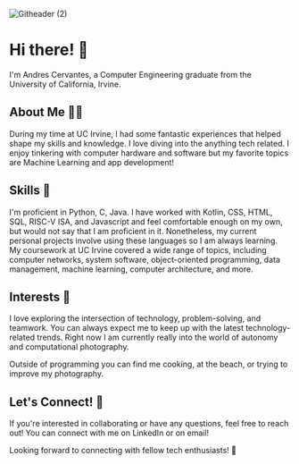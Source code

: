 ![Githeader (2)](https://github.com/cervand/cervand/assets/95746489/6b521001-1b71-44b8-bb7c-99aaedefc252)

# Hi there! 👋
I'm Andres Cervantes, a Computer Engineering graduate from the University of California, Irvine.

## About Me 👨‍💻
During my time at UC Irvine, I had some fantastic experiences that helped shape my skills and knowledge. I love diving into the anything tech related. I enjoy tinkering with computer hardware and software but my favorite topics are Machine Learning and app development! 

## Skills 🔨
I'm proficient in Python, C, Java. I have worked with Kotlin, CSS, HTML, SQL, RISC-V ISA, and Javascript and feel comfortable enough on my own, but would not say that I am proficient in it. Nonetheless, my current personal projects involve using these languages so I am always learning. My coursework at UC Irvine covered a wide range of topics, including computer networks, system software, object-oriented programming, data management, machine learning, computer architecture, and more.

## Interests 🥤
I love exploring the intersection of technology, problem-solving, and teamwork. You can always expect me to keep up with the latest technology-related trends. Right now I am currently really into the world of autonomy and computational photography. 

Outside of programming you can find me cooking, at the beach, or trying to improve my photography. 

## Let's Connect! 🤝
If you're interested in collaborating or have any questions, feel free to reach out! You can connect with me on LinkedIn or on email!

Looking forward to connecting with fellow tech enthusiasts! 🚀


<!---
cervand/cervand is a ✨ special ✨ repository because its `README.md` (this file) appears on your GitHub profile.
You can click the Preview link to take a look at your changes.
--->
